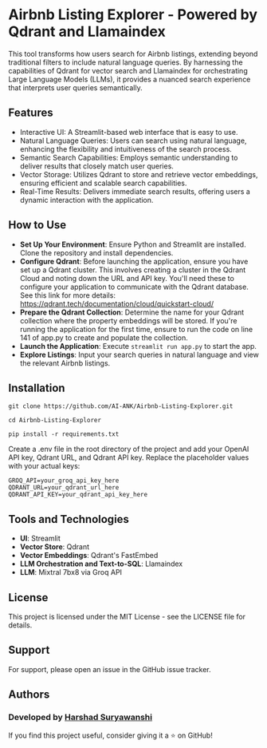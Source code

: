 # Airbnb Listing Explorer - Powered by Qdrant and Llamaindex

This tool transforms how users search for Airbnb listings, extending beyond traditional filters to include natural language queries. By harnessing the capabilities of Qdrant for vector search and Llamaindex for orchestrating Large Language Models (LLMs), it provides a nuanced search experience that interprets user queries semantically.

## Features
- Interactive UI: A Streamlit-based web interface that is easy to use.
- Natural Language Queries: Users can search using natural language, enhancing the flexibility and intuitiveness of the search process.
- Semantic Search Capabilities: Employs semantic understanding to deliver results that closely match user queries.
- Vector Storage: Utilizes Qdrant to store and retrieve vector embeddings, ensuring efficient and scalable search capabilities.
- Real-Time Results: Delivers immediate search results, offering users a dynamic interaction with the application.

## How to Use
- **Set Up Your Environment**: Ensure Python and Streamlit are installed. Clone the repository and install dependencies.
- **Configure Qdrant**: Before launching the application, ensure you have set up a Qdrant cluster. This involves creating a cluster in the Qdrant Cloud and noting down the URL and API key. You'll need these to configure your application to communicate with the Qdrant database. See this link for more details: https://qdrant.tech/documentation/cloud/quickstart-cloud/
- **Prepare the Qdrant Collection**: Determine the name for your Qdrant collection where the property embeddings will be stored. If you're running the application for the first time, ensure to run the code on line 141 of app.py to create and populate the collection.
- **Launch the Application**: Execute `streamlit run app.py` to start the app.
- **Explore Listings**: Input your search queries in natural language and view the relevant Airbnb listings.



## Installation
```git clone https://github.com/AI-ANK/Airbnb-Listing-Explorer.git```

```cd Airbnb-Listing-Explorer```

```pip install -r requirements.txt```

Create a .env file in the root directory of the project and add your OpenAI API key, Qdrant URL, and Qdrant API key. Replace the placeholder values with your actual keys:
```
GROQ_API=your_groq_api_key_here
QDRANT_URL=your_qdrant_url_here
QDRANT_API_KEY=your_qdrant_api_key_here
```

## Tools and Technologies
- **UI**: Streamlit
- **Vector Store**: Qdrant
- **Vector Embeddings**: Qdrant's FastEmbed
- **LLM Orchestration and Text-to-SQL**: Llamaindex
- **LLM**: Mixtral 7bx8 via Groq API

## License
This project is licensed under the MIT License - see the LICENSE file for details.

## Support
For support, please open an issue in the GitHub issue tracker.

## Authors
### Developed by [Harshad Suryawanshi](https://www.linkedin.com/in/harshadsuryawanshi/)
If you find this project useful, consider giving it a ⭐ on GitHub!
